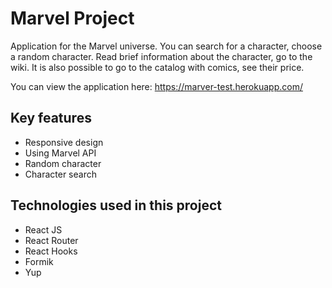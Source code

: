 
# Marvel Project

Application for the Marvel universe. You can search for a character, choose a random character. Read brief information about the character, go to the wiki. It is also possible to go to the catalog with comics, see their price.

You can view the application here: https://marver-test.herokuapp.com/

## Key features
- Responsive design
- Using Marvel API
- Random character
- Character search

## Technologies used in this project
- React JS
- React Router
- React Hooks
- Formik
- Yup
